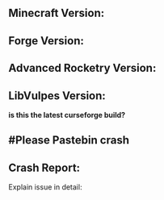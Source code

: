 Minecraft Version:
-
Forge Version:
-
Advanced Rocketry Version:
-
LibVulpes Version:
-
**is this the latest curseforge build?**

#Please Pastebin crash
---------------------
Crash Report:
----------
Explain issue in detail:
